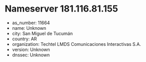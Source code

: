 # Nameserver 181.116.81.155

* as_number: 11664
* name: Unknown
* city: San Miguel de Tucumán
* country: AR
* organization: Techtel LMDS Comunicaciones Interactivas S.A.
* version: Unknown
* dnssec: Unknown
